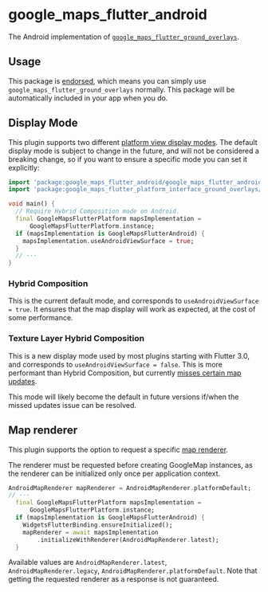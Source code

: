 # google\_maps\_flutter\_android

<?code-excerpt path-base="excerpts/packages/google_maps_flutter_example"?>

The Android implementation of [`google_maps_flutter_ground_overlays`][1].

## Usage

This package is [endorsed][2], which means you can simply use
`google_maps_flutter_ground_overlays` normally. This package will be automatically included in
your app when you do.

## Display Mode

This plugin supports two different [platform view display modes][3]. The default
display mode is subject to change in the future, and will not be considered a
breaking change, so if you want to ensure a specific mode you can set it
explicitly:

<?code-excerpt "readme_excerpts.dart (DisplayMode)"?>
```dart
import 'package:google_maps_flutter_android/google_maps_flutter_android_ground_overlays.dart';
import 'package:google_maps_flutter_platform_interface_ground_overlays/google_maps_flutter_platform_interface_ground_overlays.dart';

void main() {
  // Require Hybrid Composition mode on Android.
  final GoogleMapsFlutterPlatform mapsImplementation =
      GoogleMapsFlutterPlatform.instance;
  if (mapsImplementation is GoogleMapsFlutterAndroid) {
    mapsImplementation.useAndroidViewSurface = true;
  }
  // ···
}
```

### Hybrid Composition

This is the current default mode, and corresponds to
`useAndroidViewSurface = true`. It ensures that the map display will work as
expected, at the cost of some performance.

### Texture Layer Hybrid Composition

This is a new display mode used by most plugins starting with Flutter 3.0, and
corresponds to `useAndroidViewSurface = false`. This is more performant than
Hybrid Composition, but currently [misses certain map updates][4].

This mode will likely become the default in future versions if/when the
missed updates issue can be resolved.

## Map renderer

This plugin supports the option to request a specific [map renderer][5].

The renderer must be requested before creating GoogleMap instances, as the renderer can be initialized only once per application context.

<?code-excerpt "readme_excerpts.dart (MapRenderer)"?>
```dart
AndroidMapRenderer mapRenderer = AndroidMapRenderer.platformDefault;
// ···
  final GoogleMapsFlutterPlatform mapsImplementation =
      GoogleMapsFlutterPlatform.instance;
  if (mapsImplementation is GoogleMapsFlutterAndroid) {
    WidgetsFlutterBinding.ensureInitialized();
    mapRenderer = await mapsImplementation
        .initializeWithRenderer(AndroidMapRenderer.latest);
  }
```

Available values are `AndroidMapRenderer.latest`, `AndroidMapRenderer.legacy`, `AndroidMapRenderer.platformDefault`.
Note that getting the requested renderer as a response is not guaranteed.

[1]: https://pub.dev/packages/google_maps_flutter
[2]: https://flutter.dev/docs/development/packages-and-plugins/developing-packages#endorsed-federated-plugin
[3]: https://docs.flutter.dev/development/platform-integration/android/platform-views
[4]: https://github.com/flutter/flutter/issues/103686
[5]: https://developers.google.com/maps/documentation/android-sdk/renderer
